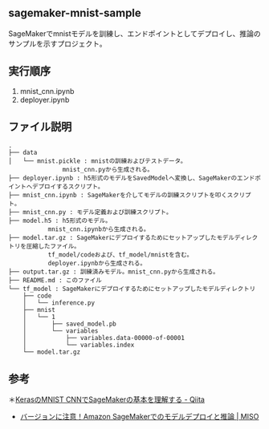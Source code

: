 ## sagemaker-mnist-sample

SageMakerでmnistモデルを訓練し、エンドポイントとしてデプロイし、推論のサンプルを示すプロジェクト。

## 実行順序

1. mnist_cnn.ipynb
2. deployer.ipynb

## ファイル説明

```
.
├── data
│   └── mnist.pickle : mnistの訓練およびテストデータ。
		       mnist_cnn.pyから生成される。
├── deployer.ipynb : h5形式のモデルをSavedModelへ変換し、SageMakerのエンドポイントへデプロイするスクリプト。
├── mnist_cnn.ipynb : SageMakerを介してモデルの訓練スクリプトを叩くスクリプト。
├── mnist_cnn.py : モデル定義および訓練スクリプト。
├── model.h5 : h5形式のモデル。
	       mnist_cnn.ipynbから生成される。
├── model.tar.gz : SageMakerにデプロイするためにセットアップしたモデルディレクトリを圧縮したファイル。
		   tf_model/codeおよび、tf_model/mnistを含む。
		   deployer.ipynbから生成される。
├── output.tar.gz : 訓練済みモデル。mnist_cnn.pyから生成される。
├── README.md : このファイル
└── tf_model : SageMakerにデプロイするためにセットアップしたモデルディレクトリ
    ├── code
    │   └── inference.py
    ├── mnist
    │   └── 1
    │       ├── saved_model.pb
    │       └── variables
    │           ├── variables.data-00000-of-00001
    │           └── variables.index
    └── model.tar.gz
```

## 参考

＊[KerasのMNIST CNNでSageMakerの基本を理解する - Qiita](https://qiita.com/maeda_mikio/items/beefac54c788a7f23218)
* [バージョンに注意！Amazon SageMakerでのモデルデプロイと推論 | MISO](https://www.tdi.co.jp/miso/amazon-sagemaker-deploy)
